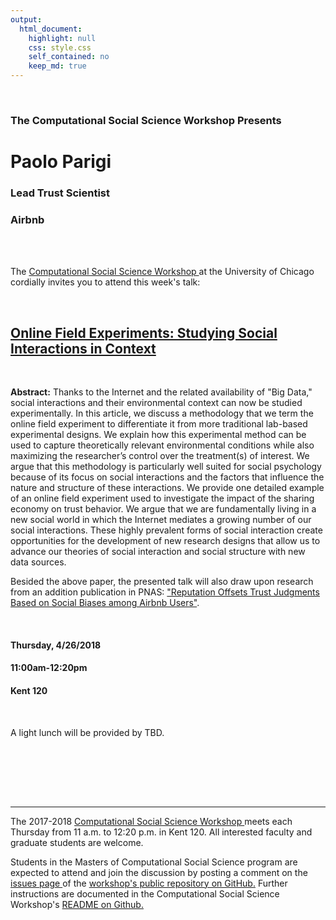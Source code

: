 ```yaml
---
output:
  html_document:
    highlight: null
    css: style.css
    self_contained: no
    keep_md: true
---
```






<br>

<h3 class=pfblock-header> The Computational Social Science Workshop Presents </h3>

<h1 class=pfblock-header3> Paolo Parigi </h1>
<h3 class=pfblock-header3> Lead Trust Scientist </h3>
<h3 class=pfblock-header3> Airbnb </h3>

<br><br>



<p class=pfblock-header3>The <a href="https://macss.uchicago.edu/content/computation-workshop"> Computational Social Science Workshop </a> at the University of Chicago cordially invites you to attend this week's talk:</p>

<br>

<div class=pfblock-header3>
<h2 class=pfblock-header>
  <a href="https://github.com/uchicago-computation-workshop/paolo_parigi/blob/master/2018__parigi__online_field_experiments.pdf" >Online Field Experiments: Studying Social Interactions in Context</a>
</h2>

<br>
</div>

<p class=footertext2>

**Abstract:** Thanks to the Internet and the related availability of "Big Data," social interactions and their environmental context can now be studied experimentally. In this article, we discuss a methodology that we term the online field experiment to differentiate it from more traditional lab-based experimental designs. We explain how this experimental method can be used to capture theoretically relevant environmental conditions while also maximizing the researcher’s control over the treatment(s) of interest. We argue that this methodology is particularly well suited for social psychology because of its focus on social interactions and the factors that
influence the nature and structure of these interactions. We provide one detailed example of an online field experiment used to investigate the impact of the sharing economy on trust behavior. We argue that we are fundamentally living in a new social world in which the Internet mediates a growing number of our social interactions. These highly prevalent forms of social interaction create opportunities for the development of new research designs that allow us to advance our theories of social interaction and social structure with new data sources.

Besided the above paper, the presented talk will also draw upon research from an addition publication in PNAS: ["Reputation Offsets Trust Judgments Based on Social Biases among Airbnb Users"](https://github.com/uchicago-computation-workshop/paolo_parigi/blob/master/2018__parigi__pnas.pdf).

</p>

<br>

<h4 class=pfblock-header3> Thursday, 4/26/2018 </h4>
<h4 class=pfblock-header3> 11:00am-12:20pm </h4>
<h4 class=pfblock-header3> Kent 120 </h4>

<br>

<p class=pfblock-header3>A light lunch will be provided by TBD.</p>

<br><br>




<br><br>

---

<p class=footertext> The 2017-2018 <a href="https://macss.uchicago.edu/content/computation-workshop"> Computational Social Science Workshop </a> meets each Thursday from 11 a.m. to 12:20 p.m. in Kent 120. All interested faculty and graduate students are welcome.</p>

<p class=footertext>Students in the Masters of Computational Social Science program are expected to attend and join the discussion by posting a comment on the <a href="https://github.com/uchicago-computation-workshop/paolo_parigi/issues"> issues page </a> of the <a href="https://github.com/uchicago-computation-workshop/paolo_parigi"> workshop's public repository on GitHub.</a> Further instructions are documented in the Computational Social Science Workshop's <a href="https://github.com/uchicago-computation-workshop/README"> README on Github.</a></p>

